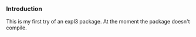 ### Introduction

This is my first try of an expl3 package. At the moment the package doesn't compile.